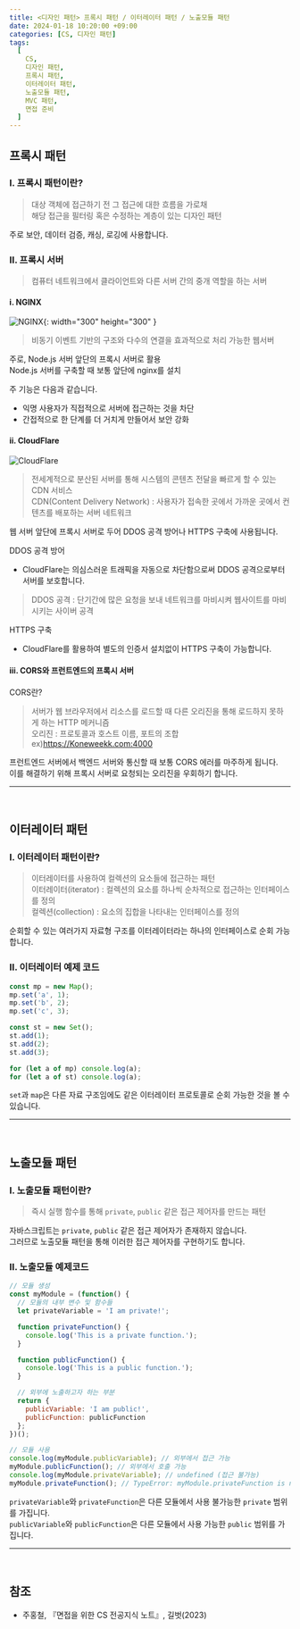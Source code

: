 ```yaml
---
title: <디자인 패턴> 프록시 패턴 / 이터레이터 패턴 / 노출모듈 패턴
date: 2024-01-18 10:20:00 +09:00
categories: [CS, 디자인 패턴]
tags:
  [
    CS,
    디자인 패턴,
    프록시 패턴,
    이터레이터 패턴,
    노출모듈 패턴,
    MVC 패턴,
    면접 준비
  ]
---
```


## <b>프록시 패턴</b>

### <b>Ⅰ. 프록시 패턴이란?</b>

> 대상 객체에 접근하기 전 그 접근에 대한 흐름을 가로채  
> 해당 접근을 필터링 혹은 수정하는 계층이 있는 디자인 패턴

주로 보안, 데이터 검증, 캐싱, 로깅에 사용합니다.  

### <b>Ⅱ. 프록시 서버</b>

> 컴퓨터 네트워크에서 클라이언트와 다른 서버 간의 중개 역할을 하는 서버

#### <b>ⅰ. NGINX</b>

![NGINX](https://storage.googleapis.com/sy34-ghost/2021/07/3630px-Nginx_logo.png){: width="300" height="300" }

> 비동기 이벤트 기반의 구조와 다수의 연결을 효과적으로 처리 가능한 웹서버

주로, Node.js 서버 앞단의 프록시 서버로 활용  
Node.js 서버를 구축할 때 보통 앞단에 nginx를 설치

주 기능은 다음과 같습니다.
- 익명 사용자가 직접적으로 서버에 접근하는 것을 차단
- 간접적으로 한 단계를 더 거치게 만들어서 보안 강화

#### <b>ⅱ. CloudFlare</b>

![CloudFlare](https://www.drupal.org/files/styles/grid-3-2x/public/project-images/cloudflare_logo.png?itok=-EohozIC)

> 전세계적으로 분산된 서버를 통해 시스템의 콘텐츠 전달을 빠르게 할 수 있는 CDN 서비스  
> CDN(Content Delivery Network) : 사용자가 접속한 곳에서 가까운 곳에서 컨텐츠를 배포하는 서버 네트워크

웹 서버 앞단에 프록시 서버로 두어 DDOS 공격 방어나 HTTPS 구축에 사용됩니다.  

DDOS 공격 방어

- CloudFlare는 의심스러운 트래픽을 자동으로 차단함으로써 DDOS 공격으로부터 서버를 보호합니다.  

> DDOS 공격 : 단기간에 많은 요청을 보내 네트워크를 마비시켜 웹사이트를 마비시키는 사이버 공격

HTTPS 구축

- CloudFlare를 활용하여 별도의 인증서 설치없이 HTTPS 구축이 가능합니다.

#### <b>ⅲ. CORS와 프런트엔드의 프록시 서버</b>

CORS란?
> 서버가 웹 브라우저에서 리소스를 로드할 때 다른 오리진을 통해 로드하지 못하게 하는 HTTP 메커니즘  
> 오리진 : 프로토콜과 호스트 이름, 포트의 조합 ex)https://Koneweekk.com:4000

프런트엔드 서버에서 백엔드 서버와 통신할 때 보통 CORS 에러를 마주하게 됩니다.  
이를 해결하기 위해 프록시 서버로 요청되는 오리진을 우회하기 합니다.

<hr><br>

## <b>이터레이터 패턴</b>

### <b>Ⅰ. 이터레이터 패턴이란?</b>

> 이터레이터를 사용하여 컬렉션의 요소들에 접근하는 패턴  
> 이터레이터(iterator) : 컬렉션의 요소를 하나씩 순차적으로 접근하는 인터페이스를 정의  
> 컬렉션(collection) : 요소의 집합을 나타내는 인터페이스를 정의

순회할 수 있는 여러가지 자료형 구조를 이터레이터라는 하나의 인터페이스로 순회 가능합니다.

### <b>Ⅱ. 이터레이터 예제 코드</b>
```javascript
const mp = new Map();
mp.set('a', 1);
mp.set('b', 2);
mp.set('c', 3);

const st = new Set();
st.add(1);
st.add(2);
st.add(3);

for (let a of mp) console.log(a);
for (let a of st) console.log(a);
```

`set`과 `map`은 다른 자료 구조임에도 같은 이터레이터 프로토콜로 순회 가능한 것을 볼 수 있습니다.

<hr><br>

## <b>노출모듈 패턴</b>

### <b>Ⅰ. 노출모듈 패턴이란?</b>

> 즉시 실행 함수를 통해 `private`, `public` 같은 접근 제어자를 만드는 패턴

자바스크립트는 `private`, `public` 같은 접근 제어자가 존재하지 않습니다.  
그러므로 노출모듈 패턴을 통해 이러한 접근 제어자를 구현하기도 합니다.

### <b>Ⅱ. 노출모듈 예제코드</b>
```javascript
// 모듈 생성
const myModule = (function() {
  // 모듈의 내부 변수 및 함수들
  let privateVariable = 'I am private!';

  function privateFunction() {
    console.log('This is a private function.');
  }

  function publicFunction() {
    console.log('This is a public function.');
  }

  // 외부에 노출하고자 하는 부분
  return {
    publicVariable: 'I am public!',
    publicFunction: publicFunction
  };
})();

// 모듈 사용
console.log(myModule.publicVariable); // 외부에서 접근 가능
myModule.publicFunction(); // 외부에서 호출 가능
console.log(myModule.privateVariable); // undefined (접근 불가능)
myModule.privateFunction(); // TypeError: myModule.privateFunction is not a function
```
`privateVariable`와 `privateFunction`은 다른 모듈에서 사용 불가능한 `private` 범위를 가집니다.  
`publicVariable`와 `publicFunction`은 다른 모듈에서 사용 가능한 `public` 범위를 가집니다.

<hr><br>

## <b>참조</b>
- 주홍철, 『면접을 위한 CS 전공지식 노트』, 길벗(2023)